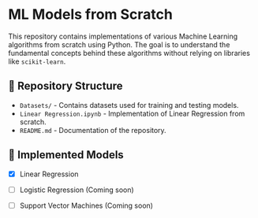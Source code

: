 # ML Models from Scratch

This repository contains implementations of various Machine Learning algorithms from scratch using Python. The goal is to understand the fundamental concepts behind these algorithms without relying on libraries like `scikit-learn`.

## 📂 Repository Structure

- `Datasets/` - Contains datasets used for training and testing models.
- `Linear Regression.ipynb` - Implementation of Linear Regression from scratch.
- `README.md` - Documentation of the repository.

## 📌 Implemented Models

- [x] Linear Regression
- [ ] Logistic Regression (Coming soon)
- [ ] Support Vector Machines (Coming soon)

